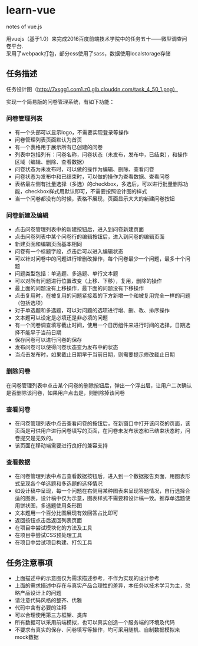 # learn-vue
notes of vue.js

用vuejs（基于1.0）来完成2016百度前端技术学院中的任务五十——微型调查问卷平台.  
采用了webpack打包，部分css使用了sass，数据使用localstorage存储


## 任务描述
任务设计图（http://7xsgg1.com1.z0.glb.clouddn.com/task_4_50_1.png）  

实现一个简易版的问卷管理系统，有如下功能：
### 问卷管理列表

 - 有一个头部可以显示logo，不需要实现登录等操作
 - 问卷管理列表页面默认为首页
 - 有一个表格用于展示所有已创建的问卷
 - 列表中包括列有：问卷名称，问卷状态（未发布，发布中，已结束），和操作区域（编辑、删除、查看数据）
 - 问卷状态为未发布时，可以做的操作为编辑、删除、查看问卷
 - 问卷状态为发布中和已结束时，可以做的操作为查看数据、查看问卷
 - 表格最左侧有批量选择（多选）的checkbox，多选后，可以进行批量删除功能，checkbox样式用默认即可，不需要按照设计图的样式
 - 当一个问卷都没有的时候，表格不展现，页面显示大大的新建问卷按钮
### 问卷新建及编辑
 - 点击问卷管理列表中的新建按钮后，进入到问卷新建页面
 - 点击问卷列表中某个问卷行的编辑按钮后，进入到问卷的编辑页面
 - 新建页面和编辑页面基本相同
 - 问卷有一个标题字段，点击后可以进入编辑状态
 - 可以针对问卷中的问题进行增删改操作，每个问卷最少一个问题，最多十个问题
 - 问题类型包括：单选题、多选题、单行文本题
 - 可以对所有问题进行位置改变（上移、下移），复用，删除的操作
 - 最上面的问题没有上移操作，最下面的问题没有下移操作
 - 点击复用时，在被复用的问题紧接着的下方新增一个和被复用完全一样的问题（包括选项）
 - 对于单选题和多选题，可以对问题的选项进行增、删、改、排序操作
 - 文本题可以设定是必填还是非必填的问题
 - 有一个问卷调查填写截止时间，使用一个日历组件来进行时间的选择，日期选择不能早于当前日期
 - 保存问卷可以进行问卷的保存
 - 发布问卷可以使得问卷状态变为发布中的状态
 - 当点击发布时，如果截止日期早于当前日期，则需要提示修改截止日期
### 删除问卷

在问卷管理列表中点击某个问卷的删除按钮后，弹出一个浮出层，让用户二次确认是否删除该问卷，如果用户点击是，则删除掉该问卷
### 查看问卷

 - 在问卷管理列表中点击查看问卷的按钮后，在新窗口中打开该问卷的页面，该页面是可供用户进行问卷填写的页面，在问卷未发布状态和已结束状态时，问卷提交是无效的。
 - 该页面在移动端需要进行良好的兼容支持
### 查看数据
 - 在问卷管理列表中点击查看数据按钮后，进入到一个数据报告页面，用图表形式呈现各个单选题和多选题的选择情况
 - 如设计稿中呈现，每一个问题在右侧用某种图表来呈现答题情况，自行选择合适的图表，设计稿中仅为示意，图表样式不需要和设计稿一致。推荐单选题使用饼状图，多选题使用条形图
 - 文本题用一个百分比图展现有效回答占比即可
 - 返回按钮点击后返回列表页面
 - 在项目中尝试模块化的方法及工具
 - 在项目中尝试CSS预处理工具
 - 在项目中尝试项目构建、打包工具
## 任务注意事项
 - 上面描述中的示意图仅为需求描述参考，不作为实现的设计参考
 - 上面的需求描述中存在与真实产品合理性的差异，本任务以技术学习为主，忽略产品设计上的问题
 - 请注意代码风格的整齐、优雅
 - 代码中含有必要的注释
 - 可以合理使用第三方框架、类库
 - 所有数据可以采用前端模拟，也可以真实创造一个服务端的环境及代码
 - 不要求有真实的保存、问卷填写等操作，均可采用随机、自制数据模拟来mock数据